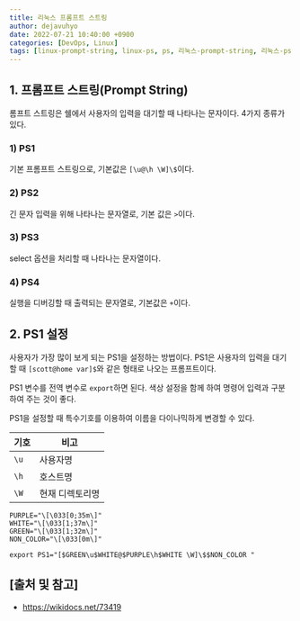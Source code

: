 ```yaml
---
title: 리눅스 프롬프트 스트링
author: dejavuhyo
date: 2022-07-21 10:40:00 +0900
categories: [DevOps, Linux]
tags: [linux-prompt-string, linux-ps, ps, 리눅스-prompt-string, 리눅스-ps, 리눅스-프롬프트-스트링, 프롬프트-스트링]
---
```


## 1. 프롬프트 스트링(Prompt String)
롬프트 스트링은 쉘에서 사용자의 입력을 대기할 때 나타나는 문자이다. 4가지 종류가 있다.

### 1) PS1
기본 프롬프트 스트링으로, 기본값은 `[\u@\h \W]\$`이다.

### 2) PS2
긴 문자 입력을 위해 나타나는 문자열로, 기본 값은 `>`이다.

### 3) PS3
select 옵션을 처리할 때 나타나는 문자열이다.

### 4) PS4
실행을 디버깅할 때 출력되는 문자열로, 기본값은 `+`이다.

## 2. PS1 설정
사용자가 가장 많이 보게 되는 PS1을 설정하는 방법이다. PS1은 사용자의 입력을 대기할 때 `[scott@home var]$`와 같은 형태로 나오는 프롬프트이다.

PS1 변수를 전역 변수로 `export`하면 된다. 색상 설정을 함께 하여 명령어 입력과 구분하여 주는 것이 좋다.

PS1을 설정할 때 특수기호를 이용하여 이름을 다이나믹하게 변경할 수 있다.

| 기호 | 비고 |
|-----|-----|
| `\u` | 사용자명 |
| `\h` | 호스트명 |
| `\W` | 현재 디렉토리명 |

```text
PURPLE="\[\033[0;35m\]"
WHITE="\[\033[1;37m\]"
GREEN="\[\033[1;32m\]"
NON_COLOR="\[\033[0m\]"

export PS1="[$GREEN\u$WHITE@$PURPLE\h$WHITE \W]\$$NON_COLOR "
```

## [출처 및 참고]
* <https://wikidocs.net/73419>
